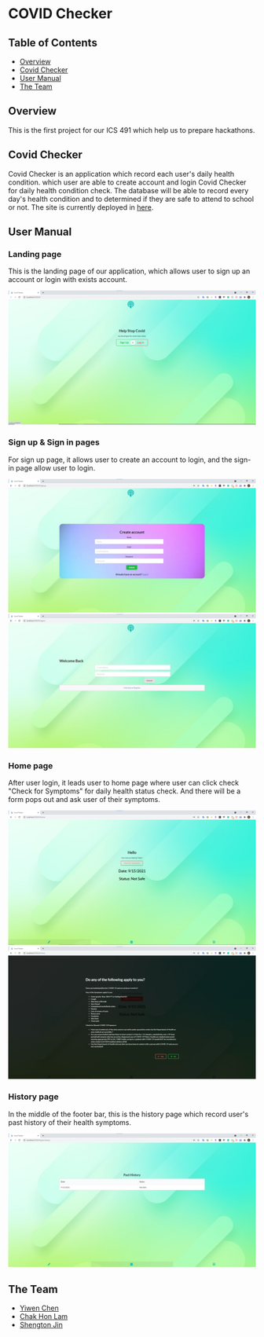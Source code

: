 # COVID Checker

## Table of Contents
* [Overview](#overview)
* [Covid Checker](#covid-check)
* [User Manual](#user-manual)
* [The Team](#the-team)


## Overview
This is the first project for our ICS 491 which help us to prepare hackathons.

## Covid Checker

Covid Checker is an application which record each user's daily health condition. which user
are able to create account and login Covid Checker for daily health condition check. The database
will be able to record every day's health condition and to determined if they are safe to attend to 
school or not. The site is currently deployed in [here](https://lamtech-covid.meteorapp.com/#/).

## User Manual

### Landing page

This is the landing page of our application, which allows user to sign up an account or login with exists account.

![](images/ladingpage.png)

### Sign up & Sign in pages

For sign up page, it allows user to create an account to login, and the sign-in page allow user to login.

![](images/signuppage.png)
![](images/loginpage.png)

### Home page

After user login, it leads user to home page where user can click check "Check for Symptoms" for daily health status check.
And there will be a form pops out and ask user of their symptoms.

![](images/homepage.png)
![](images/homepage2.png)

### History page

In the middle of the footer bar, this is the history page which record user's past history of their health symptoms.

![](images/historypage.png)


## The Team
- [Yiwen Chen](https://github.com/yiwenc22)
- [Chak Hon Lam](https://github.com/chakhon)
- [Shengton Jin](https://github.com/ShengT-Jin)
